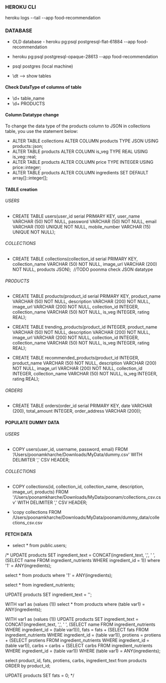 ### HEROKU CLI
heroku logs --tail --app food-recommendation


### DATABASE
- OLD database - heroku pg:psql postgresql-flat-61884 --app food-recommendation
- heroku pg:psql postgresql-opaque-28613 --app food-recommendation

- psql postgres   (local machine)
- \dt --> show tables

#### Check DataType of columns of table
- \d+ table_name
- \d+ PRODUCTS

#### Column Datatype change
To change the data type of the products column to JSON in collections table, you use the statement below:
- ALTER TABLE collections ALTER COLUMN products TYPE JSON USING products::json;
- ALTER TABLE products ALTER COLUMN is_veg TYPE REAL USING is_veg::real;
- ALTER TABLE products ALTER COLUMN price TYPE INTEGER USING price::integer;
- ALTER TABLE products ALTER COLUMN ingredients SET DEFAULT array[]::integer[];

#### TABLE creation
###### USERS
- CREATE TABLE users(user_id serial PRIMARY KEY, user_name VARCHAR (50) NOT NULL, password VARCHAR (50) NOT NULL, email VARCHAR (100) UNIQUE NOT NULL, mobile_number VARCHAR (15) UNIQUE NOT NULL);

###### COLLECTIONS
- CREATE TABLE collections(collection_id serial PRIMARY KEY, collection_name VARCHAR (50) NOT NULL, image_url VARCHAR (200) NOT NULL, products JSON);  //TODO poonma check JSON datatype

###### PRODUCTS
- CREATE TABLE products(product_id serial PRIMARY KEY, product_name VARCHAR (50) NOT NULL, description VARCHAR (200) NOT NULL, image_url VARCHAR (200) NOT NULL, collection_id INTEGER, collection_name VARCHAR (50) NOT NULL, is_veg INTEGER, rating REAL);

- CREATE TABLE trending_products(product_id INTEGER, product_name VARCHAR (50) NOT NULL, description VARCHAR (200) NOT NULL, image_url VARCHAR (200) NOT NULL, collection_id INTEGER, collection_name VARCHAR (50) NOT NULL, is_veg INTEGER, rating REAL);

- CREATE TABLE recommended_products(product_id INTEGER, product_name VARCHAR (50) NOT NULL, description VARCHAR (200) NOT NULL, image_url VARCHAR (200) NOT NULL, collection_id INTEGER, collection_name VARCHAR (50) NOT NULL, is_veg INTEGER, rating REAL);

###### ORDERS
- CREATE TABLE orders(order_id serial PRIMARY KEY, date VARCHAR (200), total_amount INTEGER, order_address VARCHAR (200)); 

#### POPULATE DUMMY DATA

###### USERS
- COPY users(user_id, username, password, email) FROM ‘/Users/poonamkharche/Downloads/MyData/dummy.csv' WITH DELIMITER ',' CSV HEADER;

###### COLLECTIONS
- COPY collections(id, collection_id, collection_name, description, image_url, products) FROM '/Users/poonamkharche/Downloads/MyData/poonam/collections_csv.csv' WITH DELIMITER ',' CSV HEADER; 

 - \copy collections FROM /Users/poonamkharche/Downloads/MyData/poonam/dummy_data/collections_csv.csv


#### FETCH DATA
- select * from public.users;

/*
UPDATE products SET ingredient_text = CONCAT(ingredient_text, ',', ' ', (SELECT name FROM ingredient_nutrients WHERE ingredient_id = 1)) where '1' = ANY(ingredients);

select * from products where '1' = ANY(ingredients);

select * from ingredient_nutrients;

UPDATE products SET ingredient_text = '';

WITH var1 as (values (1)) select * from products where (table var1) = ANY(ingredients);



WITH var1 as (values (1)) UPDATE products SET ingredient_text = CONCAT(ingredient_text, ',', ' ', (SELECT name FROM ingredient_nutrients WHERE ingredient_id = (table var1))), fats = fats + (SELECT fats FROM ingredient_nutrients WHERE ingredient_id = (table var1)), protiens = protiens + (SELECT protiens FROM ingredient_nutrients WHERE ingredient_id = (table var1)), carbs = carbs + (SELECT carbs FROM ingredient_nutrients WHERE ingredient_id = (table var1)) WHERE (table var1) = ANY(ingredients);

select product_id, fats, protiens, carbs, ingredient_text from products ORDER by product_id;

UPDATE products SET fats = 0;
*/